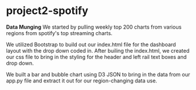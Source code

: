 # project2-spotify

**Data Munging**
We started by pulling weekly top 200 charts from various regions from spotify's top streaming charts.





We utilized Bootstrap to build out our index.html file for the dashboard layout with the drop down coded in. After builing the index.html, we created our css file to bring in the styling for the header and left rail text boxes and drop down. 

We built a bar and bubble chart using D3 JSON to bring in the data from our app.py file and extract it out for our region-changing data use. 